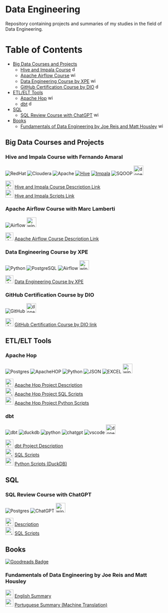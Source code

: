 # Data Engineering
Repository containing projects and summaries of my studies in the field of Data Engineering.

# Table of Contents

- [Big Data Courses and Projects](#big-data-courses-and-projects)
  - [Hive and Impala Course](#hive-and-impala-course-with-fernando-amaral) <img src="https://cdn-icons-png.flaticon.com/512/7072/7072946.png" alt="done" width="15" height="15"><br>
  - [Apache Airflow Course](#apache-airflow-course-with-marc-lamberti) <img src="https://cdn-icons-png.flaticon.com/512/5307/5307571.png" alt="wip" width="15" height="15"><br>
  - [Data Engineering Course by XPE](#data-engineering-course-by-xpe) <img src="https://cdn-icons-png.flaticon.com/512/5307/5307571.png" alt="wip" width="15" height="15"><br>
  - [GitHub Certification Course by DIO](#github-certification-course-by-dio) <img src="https://cdn-icons-png.flaticon.com/512/7072/7072946.png" alt="done" width="15" height="15"><br>
- [ETL/ELT Tools](#etlelt-tools)
  - [Apache Hop](#apache-hop) <img src="https://cdn-icons-png.flaticon.com/512/5307/5307571.png" alt="wip" width="15" height="15"><br>
  - [dbt](#dbt) <img src="https://cdn-icons-png.flaticon.com/512/7072/7072946.png" alt="done" width="15" height="15"><br>
- [SQL](#sql)
  - [SQL Review Course with ChatGPT](#sql-review-course-with-chatgpt) <img src="https://cdn-icons-png.flaticon.com/512/5307/5307571.png" alt="wip" width="15" height="15"><br>
- [Books](#books)
  - [Fundamentals of Data Engineering by Joe Reis and Matt Housley](#fundamentals-of-data-engineering-by-joe-reis-and-matt-housley) <img src="https://cdn-icons-png.flaticon.com/512/5307/5307571.png" alt="wip" width="15" height="15"><br>

## Big Data Courses and Projects

### Hive and Impala Course with Fernando Amaral
![RedHat](https://img.shields.io/badge/Red%20Hat-EE0000?style=for-the-badge&logo=redhat&logoColor=white)
![Cloudera](https://img.shields.io/badge/Cloudera-0000FF?style=for-the-badge&logo=cloudera&logoColor=white)
![Apache](https://img.shields.io/badge/Apache-D22128?style=for-the-badge&logo=Apache&logoColor=white)
[![Hive](https://img.shields.io/badge/-Hive-orange?logo=apache%20hive&style=for-the-badge&logoColor=white)](https://hive.apache.org/)
[![Impala](https://img.shields.io/badge/-Impala-black?logo=apache&style=for-the-badge)](https://impala.apache.org/)
![SQOOP](https://img.shields.io/badge/Apache_SQOOP-00C300?logo=apache&logoColor=white&style=for-the-badge)
<img src="https://cdn-icons-png.flaticon.com/512/7072/7072946.png" alt="done" width="30" height="30"><br>

<img src="https://cdn-icons-png.flaticon.com/512/4136/4136043.png" alt="document" width="25" height="25"> [Hive and Impala Course Description Link](Hive_Impala/Hive%20and%20Impala.md)<br>
<img src="https://cdn-icons-png.flaticon.com/512/3277/3277524.png" alt="scripts" width="25" height="25"> [Hive and Impala Scripts Link](Hive_Impala/Scripts)

### Apache Airflow Course with Marc Lamberti
![Airflow](https://img.shields.io/badge/Airflow-017CEE?style=for-the-badge&logo=Apache%20Airflow&logoColor=white)
<img src="https://cdn-icons-png.flaticon.com/512/5307/5307571.png" alt="wip" width="30" height="30"><br>

<img src="https://cdn-icons-png.flaticon.com/512/4136/4136043.png" alt="document" width="25" height="25"> [Apache Airflow Course Description Link](Apache_Airflow_Marc_Lamberti/The%20Complete%20Hands-On%20Introduction%20to%20Apache%20Airflow.md)<br>

### Data Engineering Course by XPE
![Python](https://img.shields.io/badge/python-3670A0?style=for-the-badge&logo=python&logoColor=ffdd54)
![PostgreSQL](https://img.shields.io/badge/PostgreSQL-316192?style=for-the-badge&logo=postgresql&logoColor=white)
![Airflow](https://img.shields.io/badge/Airflow-017CEE?style=for-the-badge&logo=Apache%20Airflow&logoColor=white)
<img src="https://cdn-icons-png.flaticon.com/512/5307/5307571.png" alt="wip" width="30" height="30"><br>

<img src="https://cdn-icons-png.flaticon.com/512/4136/4136043.png" alt="document" width="25" height="25"> [Data Engineering Course by XPE](Data_Engineering_Course_XPE/Data%20Engineering%20Course%20XPE.md)

### GitHub Certification Course by DIO
![GitHub](https://img.shields.io/badge/GitHub-100000?style=for-the-badge&logo=github&logoColor=white)
<img src="https://cdn-icons-png.flaticon.com/512/7072/7072946.png" alt="done" width="30" height="30"><br>

<img src="https://cdn-icons-png.flaticon.com/512/4136/4136043.png" alt="document" width="25" height="25"> [GitHub Certification Course by DIO link](DIO-GitHub-Certification-Formation/DIO-GitHub-Certification-Formation.md)<br>

## ETL/ELT Tools

### Apache Hop
![Postgres](https://img.shields.io/badge/postgres-%23316192.svg?style=for-the-badge&logo=postgresql&logoColor=white)
![ApacheHOP](https://img.shields.io/badge/HOP-ffffff?style=for-the-badge&logo=apache&logoColor=blue)
![Python](https://img.shields.io/badge/python-3670A0?style=for-the-badge&logo=python&logoColor=ffdd54)
![JSON](https://img.shields.io/badge/json-5E5C5C?style=for-the-badge&logo=json&logoColor=white)
![EXCEL](https://img.shields.io/badge/Microsoft_Excel-217346?style=for-the-badge&logo=microsoft-excel&logoColor=white)
<img src="https://cdn-icons-png.flaticon.com/512/5307/5307571.png" alt="wip" width="30" height="30"><br>

<img src="https://cdn-icons-png.flaticon.com/512/4136/4136043.png" alt="document" width="25" height="25"> [Apache Hop Project Description](ApacheHopProject/Apache%20Hop%20Project%20Description.md)<br>
<img src="https://cdn-icons-png.flaticon.com/512/4248/4248443.png" alt="sql scripts" width="25" height="25"> [Apache Hop Project SQL Scripts](ApacheHopProject/scripts_sql)<br>
<img src="https://cdn.icon-icons.com/icons2/2699/PNG/512/python_vertical_logo_icon_168039.png" alt="py scripts" width="25" height="25"> [Apache Hop Project Python Scripts](ApacheHopProject/scripts_py)<br>

### dbt
![dbt](https://img.shields.io/badge/dbt-FF694B?style=for-the-badge&logo=dbt&logoColor=white)
![duckdb](https://img.shields.io/badge/Duckdb-000000?style=for-the-badge&logo=Duckdb&logoColor=yellow)
![python](https://img.shields.io/badge/Python-FFD43B?style=for-the-badge&logo=python&logoColor=blue)
![chatgpt](https://img.shields.io/badge/ChatGPT-74aa9c?style=for-the-badge&logo=openai&logoColor=white)
![vscode](https://img.shields.io/badge/Visual_Studio_Code-0078D4?style=for-the-badge&logo=visual%20studio%20code&logoColor=white)
<img src="https://cdn-icons-png.flaticon.com/512/7072/7072946.png" alt="done" width="30" height="30"><br>

<img src="https://cdn-icons-png.flaticon.com/512/4136/4136043.png" alt="document" width="25" height="25"> [dbt Project Description](dbt-pokemon-project/pokemon-dbt-testing-project.md)<br>
<img src="https://cdn-icons-png.flaticon.com/512/4248/4248443.png" alt="sql scripts" width="25" height="25"> [SQL Scripts](dbt-pokemon-project/dbt_pkmn/models)<br>
<img src="https://cdn.icon-icons.com/icons2/2699/PNG/512/python_vertical_logo_icon_168039.png" alt="py scripts" width="25" height="25"> [Python Scripts (DuckDB)](dbt-pokemon-project/dbt_pkmn/duckdb_config)<br>

## SQL

### SQL Review Course with ChatGPT
![Postgres](https://img.shields.io/badge/postgres-%23316192.svg?style=for-the-badge&logo=postgresql&logoColor=white)
![ChatGPT](https://img.shields.io/badge/chatgpt-343434?style=for-the-badge&logo=openai&logoColor=white) 
<img src="https://cdn-icons-png.flaticon.com/512/5307/5307571.png" alt="wip" width="30" height="30"><br>

<img src="https://cdn-icons-png.flaticon.com/512/4136/4136043.png" alt="document" width="25" height="25"> [Description](SQLReviewCoursewithChatGPT/SQL%20Review%20Course%20with%20ChatGPT.md)<br>
<img src="https://cdn-icons-png.flaticon.com/512/4248/4248443.png" alt="sql scripts" width="25" height="25"> [SQL Scripts](SQLReviewCoursewithChatGPT/SQL%20Scripts)<br>

## Books
<a href="https://www.goodreads.com/user/show/50697219-jo-o-paulo-m-ller-mamede">
    <img src="https://img.shields.io/badge/Goodreads-372213?style=for-the-badge&logo=goodreads&logoColor=white" alt="Goodreads Badge"/>
  </a>

### Fundamentals of Data Engineering by Joe Reis and Matt Housley

<img src="https://cdn-icons-png.flaticon.com/512/197/197374.png" alt="english summary" width="25" height="25"> [English Summary](Books/FundamentalsOfDataEngineering/Fundamentals%20of%20Data%20Engineering%20-%20%20Joe%20Reis%20&%20Matt%20Housley%20(ENG).md)<br>
<img src="https://cdn-icons-png.flaticon.com/512/3909/3909370.png" alt="portuguese summary" width="25" height="25"> [Portuguese Summary (Machine Translation)](Books/FundamentalsOfDataEngineering/Fundamentals%20of%20Data%20Engineering%20-%20%20Joe%20Reis%20%26%20Matt%20Housley%20%20(PT-BR).md)<br>









